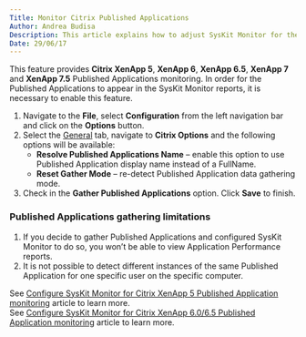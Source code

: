 ```yaml
---
Title: Monitor Citrix Published Applications
Author: Andrea Budisa
Description: This article explains how to adjust SysKit Monitor for the Citrix Published Applications monitoring.
Date: 29/06/17
---
```

This feature provides __Citrix XenApp 5__, __XenApp 6__, __XenApp 6.5__, __XenApp 7__ and __XenApp 7.5__ Published Applications monitoring. In order for the Published Applications to appear in the SysKit Monitor reports, it is necessary to enable this feature.

1. Navigate to the __File__, select __Configuration__ from the left navigation bar and click on the __Options__ button.
2. Select the [General](#internal/get-to-know-syskit-monitor/backstage-screen/configuration/options) tab, navigate to __Citrix Options__ and the following options will be available:
   * __Resolve Published Applications Name__ – enable this option to use Published Application display name instead of a FullName.
   * __Reset Gather Mode__ – re-detect Published Application data gathering mode.
3. Check in the __Gather Published Applications__ option. Click __Save__ to finish.

### Published Applications gathering limitations

1. If you decide to gather Published Applications and configured SysKit Monitor to do so, you won’t be able to view Application Performance reports.
1. It is not possible to detect different instances of the same Published Application for one specific user on the specific computer.

See [Configure SysKit Monitor for Citrix XenApp 5 Published Application monitoring](#internal/how-to/citrix-xenapp/monitor-citrix-xenapp5-published-applications) article to learn more.  
See [Configure SysKit Monitor for Citrix XenApp 6.0/6.5 Published Application monitoring](#internal/how-to/citrix-xenapp/monitor-citrix-xenapp6-published-applications) article to learn more.